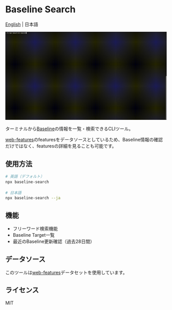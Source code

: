 # Baseline Search
[English](https://github.com/ryohiy/baseline-seach/blob/main/README.md) | 日本語

![Demo](https://github.com/ryohiy/baseline-seach/blob/main/assets/baseline-search-demo.gif)

ターミナルから[Baseline](https://web.dev/baseline)の情報を一覧・検索できるCLIツール。

[web-features](https://github.com/web-platform-dx/web-features)のfeaturesをデータソースとしているため、Baseline情報の確認だけではなく、featuresの詳細を見ることも可能です。


## 使用方法

```bash
# 英語（デフォルト）
npx baseline-search

# 日本語
npx baseline-search --ja
```

## 機能
- フリーワード検索機能
- Baseline Target一覧
- 最近のBaseline更新確認（過去28日間）

## データソース

このツールは[web-features](https://github.com/web-platform-dx/web-features)データセットを使用しています。

## ライセンス
MIT